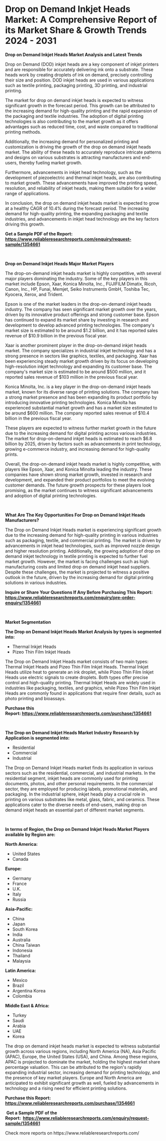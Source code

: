 <p><h1>Drop on Demand Inkjet Heads Market: A Comprehensive Report of its Market Share & Growth Trends 2024 - 2031</h1></p><p><strong>Drop on Demand Inkjet Heads Market Analysis and Latest Trends</strong></p>
<p><p>Drop on Demand (DOD) inkjet heads are a key component of inkjet printers and are responsible for accurately delivering ink onto a substrate. These heads work by creating droplets of ink on demand, precisely controlling their size and position. DOD inkjet heads are used in various applications such as textile printing, packaging printing, 3D printing, and industrial printing.</p><p>The market for drop on demand inkjet heads is expected to witness significant growth in the forecast period. This growth can be attributed to the increasing demand for high-quality printing and the rapid expansion of the packaging and textile industries. The adoption of digital printing technologies is also contributing to the market growth as it offers advantages such as reduced time, cost, and waste compared to traditional printing methods.</p><p>Additionally, the increasing demand for personalized printing and customization is driving the growth of the drop on demand inkjet heads market. The ability of these heads to accurately reproduce intricate patterns and designs on various substrates is attracting manufacturers and end-users, thereby fueling market growth.</p><p>Furthermore, advancements in inkjet head technology, such as the development of piezoelectric and thermal inkjet heads, are also contributing to market growth. These advancements have improved the printing speed, resolution, and reliability of inkjet heads, making them suitable for a wider range of applications.</p><p>In conclusion, the drop on demand inkjet heads market is expected to grow at a healthy CAGR of 10.4% during the forecast period. The increasing demand for high-quality printing, the expanding packaging and textile industries, and advancements in inkjet head technology are the key factors driving this growth.</p></p>
<p><strong>Get a Sample PDF of the Report:&nbsp; <a href="https://www.reliableresearchreports.com/enquiry/request-sample/1354661">https://www.reliableresearchreports.com/enquiry/request-sample/1354661</a></strong></p>
<p>&nbsp;</p>
<p><strong>Drop on Demand Inkjet Heads Major Market Players</strong></p>
<p><p>The drop-on-demand inkjet heads market is highly competitive, with several major players dominating the industry. Some of the key players in this market include Epson, Xaar, Konica Minolta, Inc., FUJIFILM Dimatix, Ricoh, Canon, Inc., HP, Funai, Memjet, Seiko Instruments GmbH, Toshiba Tec, Kyocera, Xerox, and Trident.</p><p>Epson is one of the market leaders in the drop-on-demand inkjet heads industry. The company has seen significant market growth over the years, driven by its innovative product offerings and strong customer base. Epson has continued to expand its market share by investing in research and development to develop advanced printing technologies. The company's market size is estimated to be around $1.2 billion, and it has reported sales revenue of $10.9 billion in the previous fiscal year.</p><p>Xaar is another prominent player in the drop-on-demand inkjet heads market. The company specializes in industrial inkjet technology and has a strong presence in sectors like graphics, textiles, and packaging. Xaar has been experiencing steady market growth driven by its focus on developing high-resolution inkjet technology and expanding its customer base. The company's market size is estimated to be around $500 million, and it reported sales revenue of $103 million in the previous fiscal year.</p><p>Konica Minolta, Inc. is a key player in the drop-on-demand inkjet heads market, known for its diverse range of printing solutions. The company has a strong market presence and has been expanding its product portfolio by introducing innovative printing technologies. Konica Minolta has experienced substantial market growth and has a market size estimated to be around $600 million. The company reported sales revenue of $10.4 billion in the previous fiscal year.</p><p>These players are expected to witness further market growth in the future due to the increasing demand for digital printing across various industries. The market for drop-on-demand inkjet heads is estimated to reach $6.8 billion by 2025, driven by factors such as advancements in print technology, growing e-commerce industry, and increasing demand for high-quality prints.</p><p>Overall, the drop-on-demand inkjet heads market is highly competitive, with players like Epson, Xaar, and Konica Minolta leading the industry. These companies have shown strong market growth, invested in research and development, and expanded their product portfolios to meet the evolving customer demands. The future growth prospects for these players look promising, as the market continues to witness significant advancements and adoption of digital printing technologies.</p></p>
<p>&nbsp;</p>
<p><strong>What Are The Key Opportunities For Drop on Demand Inkjet Heads Manufacturers?</strong></p>
<p><p>The Drop on Demand Inkjet Heads market is experiencing significant growth due to the increasing demand for high-quality printing in various industries such as packaging, textile, and commercial printing. The market is driven by advancements in inkjet head technologies, such as improved nozzle design and higher resolution printing. Additionally, the growing adoption of drop on demand inkjet technology in textile printing is expected to further fuel market growth. However, the market is facing challenges such as high manufacturing costs and limited drop on demand inkjet head suppliers. Despite these challenges, the market is projected to witness a positive outlook in the future, driven by the increasing demand for digital printing solutions in various industries.</p></p>
<p><strong>Inquire or Share Your Questions If Any Before Purchasing This Report: <a href="https://www.reliableresearchreports.com/enquiry/pre-order-enquiry/1354661">https://www.reliableresearchreports.com/enquiry/pre-order-enquiry/1354661</a></strong></p>
<p>&nbsp;</p>
<p><strong>Market Segmentation</strong></p>
<p><strong>The Drop on Demand Inkjet Heads Market Analysis by types is segmented into:</strong></p>
<p><ul><li>Thermal Inkjet Heads</li><li>Pizeo Thin Film Inkjet Heads</li></ul></p>
<p><p>The Drop on Demand Inkjet Heads market consists of two main types: Thermal Inkjet Heads and Pizeo Thin Film Inkjet Heads. Thermal Inkjet Heads utilize heat to generate an ink droplet, while Pizeo Thin Film Inkjet Heads use electric signals to create droplets. Both types offer precise control and high-quality printing. Thermal Inkjet Heads are widely used in industries like packaging, textiles, and graphics, while Pizeo Thin Film Inkjet Heads are commonly found in applications that require finer details, such as photo printing and bioassays.</p></p>
<p><strong>Purchase this Report:&nbsp;<a href="https://www.reliableresearchreports.com/purchase/1354661">https://www.reliableresearchreports.com/purchase/1354661</a></strong></p>
<p>&nbsp;</p>
<p><strong>The Drop on Demand Inkjet Heads Market Industry Research by Application is segmented into:</strong></p>
<p><ul><li>Residential</li><li>Commercial</li><li>Industrial</li></ul></p>
<p><p>The Drop on Demand Inkjet Heads market finds its application in various sectors such as the residential, commercial, and industrial markets. In the residential segment, inkjet heads are commonly used for printing documents, photos, and other personal requirements. In the commercial sector, they are employed for producing labels, promotional materials, and packaging. In the industrial sphere, inkjet heads play a crucial role in printing on various substrates like metal, glass, fabric, and ceramics. These applications cater to the diverse needs of end-users, making drop on demand inkjet heads an essential part of different market segments.</p></p>
<p>&nbsp;</p>
<p><strong>In terms of Region, the Drop on Demand Inkjet Heads Market Players available by Region are:</strong></p>
<p>
    <p> <strong> North America: </strong>
        <ul>
            <li>United States</li>
            <li>Canada</li>
        </ul>
        </p> 
    <p> <strong> Europe: </strong>
        <ul>
            <li>Germany</li>
            <li>France</li>
            <li>U.K.</li>
            <li>Italy</li>
            <li>Russia</li>
        </ul>
        </p> 
    <p> <strong> Asia-Pacific: </strong>
        <ul>
            <li>China</li>
            <li>Japan</li>
            <li>South Korea</li>
            <li>India</li>
            <li>Australia</li>
            <li>China Taiwan</li>
            <li>Indonesia</li>
            <li>Thailand</li>
            <li>Malaysia</li>
        </ul>
        </p> 
    <p> <strong> Latin America: </strong>
        <ul>
            <li>Mexico</li>
            <li>Brazil</li>
            <li>Argentina Korea</li>
            <li>Colombia</li>
        </ul>
        </p> 
    <p> <strong> Middle East & Africa: </strong>
        <ul>
            <li>Turkey</li>
            <li>Saudi</li>
            <li>Arabia</li>
            <li>UAE</li>
            <li>Korea</li>
        </ul>
    </p>
    </p>
<p><p>The drop on demand inkjet heads market is expected to witness substantial growth across various regions, including North America (NA), Asia Pacific (APAC), Europe, the United States (USA), and China. Among these regions, APAC is projected to dominate the market, holding the highest market share percentage valuation. This can be attributed to the region's rapidly expanding industrial sector, increasing demand for printing technology, and the presence of key market players. Europe and North America are anticipated to exhibit significant growth as well, fueled by advancements in technology and a rising need for efficient printing solutions.</p></p>
<p><strong>Purchase this Report: <a href="https://www.reliableresearchreports.com/purchase/1354661">https://www.reliableresearchreports.com/purchase/1354661</a></strong></p>
<p>&nbsp;<strong>Get a Sample PDF of the Report:&nbsp;&nbsp;<a href="https://www.reliableresearchreports.com/enquiry/request-sample/1354661">https://www.reliableresearchreports.com/enquiry/request-sample/1354661</a></strong></p>
<p><strong></strong></p>
<p>Check more reports on https://www.reliableresearchreports.com/</p>